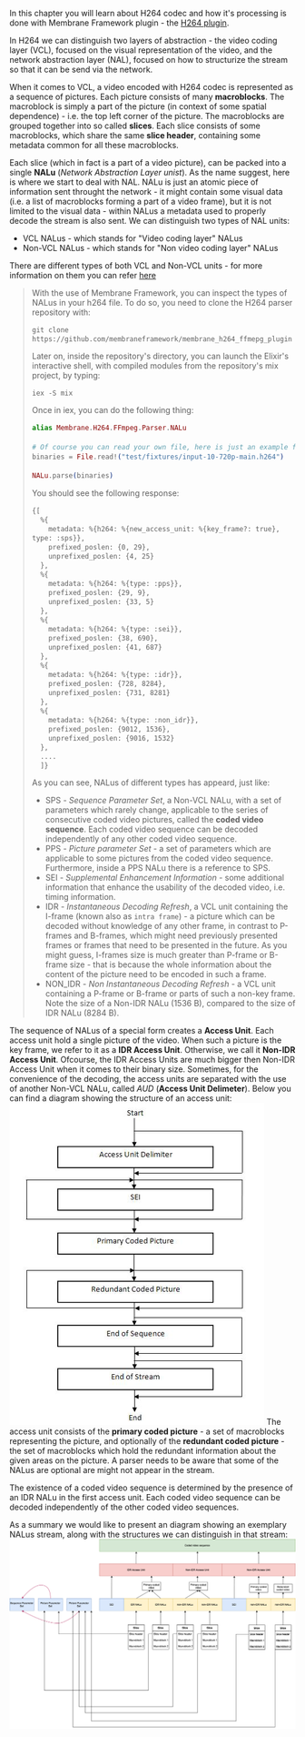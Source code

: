  In this chapter you will learn about H264 codec and how it's processing is done with Membrane Framework plugin - the [H264 plugin](https://github.com/membraneframework/membrane_h264_ffmpeg_plugin).

 In H264 we can distinguish two layers of abstraction - the video coding layer (VCL), focused on the visual representation of the video, and the network abstraction layer (NAL), focused on how to structurize the stream so that it can be send via the network. 
 
 When it comes to VCL, a video encoded with H264 codec is represented as a sequence of pictures. Each picture consists of many **macroblocks**.
 The macroblock is simply a part of the picture (in context of some spatial dependence) - i.e. the top left corner of the picture.
 The macroblocks are grouped together into so called **slices**. Each slice consists of some macroblocks, which share the same **slice header**, containing some metadata common for all these macroblocks.

Each slice (which in fact is a part of a video picture), can be packed into a single
**NALu** (*Network Abstraction Layer unist*). As the name suggest, here is where we start to deal with NAL. NALu is just an atomic piece of information sent throught the network - it might contain some visual data (i.e. a list of macroblocks forming a part of a video frame), but it is not limited to the visual data - within NALus a metadata used to properly decode the stream is also sent. We can distinguish two types of NAL units:
* VCL NALus - which stands for "Video coding layer" NALus
* Non-VCL NALus - which stands for "Non video coding layer" NALus

There are different types of both VCL and Non-VCL units - for more information on them you can refer [here](https://yumichan.net/video-processing/video-compression/introduction-to-h264-nal-unit/)

> With the use of Membrane Framework, you can inspect the types of NALus in your h264 file. To do so, you need to clone the H264 parser repository with:
> 
> ```
> git clone https://github.com/membraneframework/membrane_h264_ffmepg_plugin
> ```
> 
> Later on, inside the repository's directory, you can launch the Elixir's interactive shell, with compiled modules from the repository's mix project, by typing:
> 
> ```
> iex -S mix
> ```
> 
> Once in iex, you can do the following thing:
> ```Elixir
> alias Membrane.H264.FFmpeg.Parser.NALu
> 
> # Of course you can read your own file, here is just an example file from the test directory
> binaries = File.read!("test/fixtures/input-10-720p-main.h264") 
> 
> NALu.parse(binaries)
> ```
> 
> You should see the following response:
> ```
> {[
>   %{
>     metadata: %{h264: %{new_access_unit: %{key_frame?: true}, type: :sps}},
>     prefixed_poslen: {0, 29},
>     unprefixed_poslen: {4, 25}
>   },
>   %{
>     metadata: %{h264: %{type: :pps}},
>     prefixed_poslen: {29, 9},
>     unprefixed_poslen: {33, 5}
>   },
>   %{
>     metadata: %{h264: %{type: :sei}},
>     prefixed_poslen: {38, 690},
>     unprefixed_poslen: {41, 687}
>   },
>   %{
>     metadata: %{h264: %{type: :idr}},
>     prefixed_poslen: {728, 8284},
>     unprefixed_poslen: {731, 8281}
>   },
>   %{
>     metadata: %{h264: %{type: :non_idr}},
>     prefixed_poslen: {9012, 1536},
>     unprefixed_poslen: {9016, 1532}
>   },
>   ....
>   ]}
> ```
> As you can see, NALus of different types has appeard, just like:
> * SPS - *Sequence Parameter Set*, a Non-VCL NALu, with a set of parameters which rarely change, applicable to the series of consecutive coded video pictures, called the **coded video sequence**. Each coded video sequence can be decoded independently of any other coded video sequence.
> * PPS - *Picture parameter Set* - a set of parameters which are applicable to some pictures from the coded video sequence. Furthermore, inside a PPS NALu there is a reference to SPS. 
> * SEI - *Supplemental Enhancement Information* - some additional information that enhance the usability of the decoded video, i.e. timing information.
> * IDR - *Instantaneous Decoding Refresh*, a VCL unit containing the I-frame (known also as `intra frame`) - a picture which can be decoded without knowledge of any other frame, in contrast to P-frames and B-frames, which might need previously presented frames or frames that need to be presented in the future. As you might guess, I-frames size is much greater than P-frame or B-frame size - that is because the whole information about the content of the picture need to be encoded in such a frame.
> * NON_IDR - *Non Instantaneous Decoding Refresh* - a VCL unit containing a P-frame or B-frame or parts of such a non-key frame. Note the size of a Non-IDR NALu (1536 B), compared to the size of IDR NALu (8284 B).

The sequence of NALus of a special form creates a **Access Unit**. 
Each access unit hold a single picture of the video.
When such a picture is the key frame, we refer to it as a **IDR Access Unit**. Otherwise, we call it **Non-IDR Access Unit**. Ofcourse, the IDR Access Units are much bigger then Non-IDR Access Unit when it comes to their binary size.
Sometimes, for the convenience of the decoding, the access units are separated with the use of another Non-VCL NALu, called *AUD* (**Access Unit Delimeter**).
Below you can find a diagram showing the structure of an access unit:
![Access Unit structure](assets/au_structure.png)
The access unit consists of the **primary coded picture** - a set of macroblocks representing the picture, and optionally of the **redundant coded picture** - the set of macroblocks which hold the redundant information about the given areas on the picture.
A parser needs to be aware that some of the NALus are optional are might not appear in the stream.

The existence of a coded video sequence is determined by the presence of an IDR NALu in the first access unit. Each coded video sequence can be decoded independently of the other coded video sequences. 

As a summary we would like to present an diagram showing an exemplary NALus stream, along with the structures we can distinguish in that stream:
![H264 NALus stream](assets/h264_structure.png)
